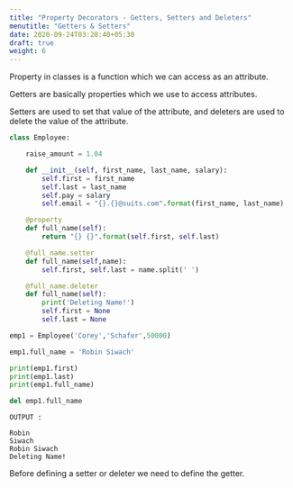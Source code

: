 ```yaml
---
title: "Property Decorators - Getters, Setters and Deleters"
menutitle: "Getters & Setters"
date: 2020-09-24T03:20:40+05:30
draft: true
weight: 6
---
```






Property in classes is a function which we can access as an attribute.

Getters are basically properties which we use to access attributes.

Setters are used to set that value of the attribute, and deleters are used to delete the value of the attribute.

```python
class Employee:

    raise_amount = 1.04

    def __init__(self, first_name, last_name, salary):
        self.first = first_name
        self.last = last_name
        self.pay = salary
        self.email = "{}.{}@suits.com".format(first_name, last_name)

    @property
    def full_name(self):
        return "{} {}".format(self.first, self.last)

    @full_name.setter
    def full_name(self,name):
        self.first, self.last = name.split(' ')

    @full_name.deleter
    def full_name(self):
        print('Deleting Name!')
        self.first = None
        self.last = None

emp1 = Employee('Corey','Schafer',50000)

emp1.full_name = 'Robin Siwach'

print(emp1.first)
print(emp1.last)
print(emp1.full_name)

del emp1.full_name
```



```foo
OUTPUT :

Robin
Siwach
Robin Siwach
Deleting Name!
```



Before defining a setter or deleter we need to define the getter.
